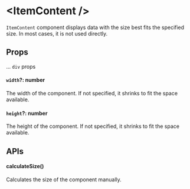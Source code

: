 # \<ItemContent />

`ItemContent` component displays data with the size best fits the specified size. In most cases, it is not used directly.

## Props

... `div` props

#### `width`?: number

The width of the component. If not specified, it shrinks to fit the space available.

#### `height`?: number

The height of the component. If not specified, it shrinks to fit the space available.

## APIs

#### calculateSize()

Calculates the size of the component manually.
